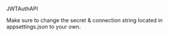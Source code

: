 JWTAuthAPI

Make sure to change the secret & connection string located in appsettings.json to your own.
